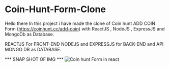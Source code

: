 # Coin-Hunt-Form-Clone
Hello there
In this project i have made the clone of Coin hunt ADD COIN Form (https://coinhunt.cc/add-coin)  with ReactJS , NodeJS , ExpressJS and MongoDb as Database.

REACTJS For FRONT-END
NODEJS and EXPRESSJS for BACK-END and API
MONGO DB as DATABASE.

*** SNAP SHOT OF IMG ***
![Coin hunt Form in react](https://user-images.githubusercontent.com/60542944/150642281-d882136a-aa0c-40d8-9035-ba9b53ebcca8.jpeg)







